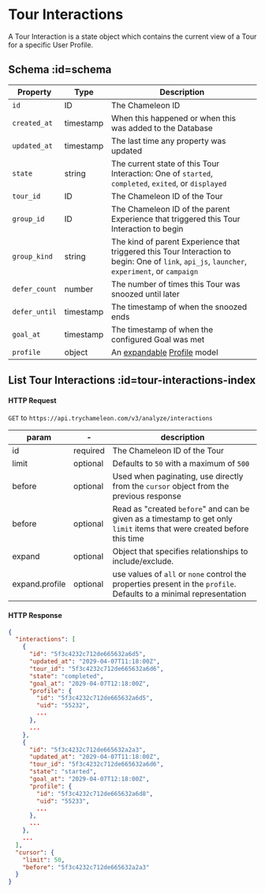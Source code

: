 # Tour Interactions

A Tour Interaction is a state object which contains the current view of a Tour for a specific User Profile.

## Schema :id=schema

| Property | Type | Description |
| --- | --- | --- |
| `id` | ID | The Chameleon ID |
| `created_at` | timestamp | When this happened or when this was added to the Database |
| `updated_at` | timestamp | The last time any property was updated |
| `state` | string | The current state of this Tour Interaction: One of `started`, `completed`, `exited`, or `displayed` |
| `tour_id` | ID | The Chameleon ID of the Tour |
| `group_id` | ID | The Chameleon ID of the parent Experience that triggered this Tour Interaction to begin |
| `group_kind` | string | The kind of parent Experience that triggered this Tour Interaction to begin: One of `link`, `api_js`, `launcher`, `experiment`, or `campaign` |
| `defer_count` | number | The number of times this Tour was snoozed until later |
| `defer_until` | timestamp | The timestamp of when the snoozed ends |
| `goal_at` | timestamp | The timestamp of when the configured Goal was met |
| `profile` | object | An [expandable](apis/survey-responses.md?id=profile-expand) [Profile](apis/profiles.md) model |


## List Tour Interactions :id=tour-interactions-index

#### HTTP Request
`GET` to `https://api.trychameleon.com/v3/analyze/interactions`

| param | - | description |
|---|---|---|
| id | required | The Chameleon ID of the Tour |
| limit | optional | Defaults to `50` with a maximum of `500` |
| before | optional | Used when paginating, use directly from the `cursor` object from the previous response |
| before | optional | Read as "created `before`" and can be given as a timestamp to get only `limit` items that were created before this time |
| expand | optional | Object that specifies relationships to include/exclude. |
| expand.profile | optional | use values of `all` or `none` control the properties present in the `profile`. Defaults to a minimal representation |

#### HTTP Response

```json
{
  "interactions": [
    {
      "id": "5f3c4232c712de665632a6d5",
      "updated_at": "2029-04-07T11:18:00Z",
      "tour_id": "5f3c4232c712de665632a6d6",
      "state": "completed",
      "goal_at": "2029-04-07T12:18:00Z",
      "profile": {
        "id": "5f3c4232c712de665632a6d5",
        "uid": "55232",
        ...
      },
      ...
    },
    {
      "id": "5f3c4232c712de665632a2a3",
      "updated_at": "2029-04-07T11:18:00Z",
      "tour_id": "5f3c4232c712de665632a6d6",
      "state": "started",
      "goal_at": "2029-04-07T12:18:00Z",
      "profile": {
        "id": "5f3c4232c712de665632a6d8",
        "uid": "55233",
        ...
      },
      ...
    },
    ...
  ],
  "cursor": {
    "limit": 50,
    "before": "5f3c4232c712de665632a2a3"
  }
}
```
